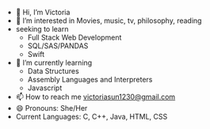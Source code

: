 - 👋 Hi, I’m Victoria 
- 👀 I’m interested in
    Movies, music, tv, philosophy, reading
- seeking to learn
    - Full Stack Web Development
    - SQL/SAS/PANDAS
    - Swift
- 🌱 I’m currently learning
    - Data Structures
    - Assembly Languages and Interpreters
    - Javascript
- 📫 How to reach me
    victoriasun1230@gmail.com
- 😄 Pronouns:
    She/Her
- Current Languages:
    C, C++, Java, HTML, CSS


<!---
PublicEnemyNum1/PublicEnemyNum1 is a ✨ special ✨ repository because its `README.md` (this file) appears on your GitHub profile.
You can click the Preview link to take a look at your changes.
--->
